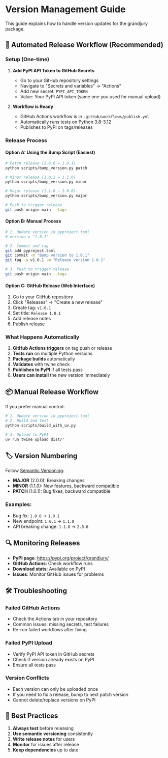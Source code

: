 # Version Management Guide

This guide explains how to handle version updates for the grandjury package.

## 🔄 Automated Release Workflow (Recommended)

### Setup (One-time)

1. **Add PyPI API Token to GitHub Secrets**
   - Go to your GitHub repository settings
   - Navigate to "Secrets and variables" → "Actions"
   - Add new secret: `PYPI_API_TOKEN`
   - Value: Your PyPI API token (same one you used for manual upload)

2. **Workflow is Ready**
   - GitHub Actions workflow is in `.github/workflows/publish.yml`
   - Automatically runs tests on Python 3.8-3.12
   - Publishes to PyPI on tags/releases

### Release Process

#### Option A: Using the Bump Script (Easiest)
```bash
# Patch release (1.0.0 → 1.0.1)
python scripts/bump_version.py patch

# Minor release (1.0.1 → 1.1.0)  
python scripts/bump_version.py minor

# Major release (1.1.0 → 2.0.0)
python scripts/bump_version.py major

# Push to trigger release
git push origin main --tags
```

#### Option B: Manual Process
```bash
# 1. Update version in pyproject.toml
# version = "1.0.1"

# 2. Commit and tag
git add pyproject.toml
git commit -m "Bump version to 1.0.1"
git tag -a v1.0.1 -m "Release version 1.0.1"

# 3. Push to trigger release
git push origin main --tags
```

#### Option C: GitHub Release (Web Interface)
1. Go to your GitHub repository
2. Click "Releases" → "Create a new release"
3. Create tag: `v1.0.1` 
4. Set title: `Release 1.0.1`
5. Add release notes
6. Publish release

### What Happens Automatically

1. **GitHub Actions triggers** on tag push or release
2. **Tests run** on multiple Python versions
3. **Package builds** automatically
4. **Validates** with twine check
5. **Publishes to PyPI** if all tests pass
6. **Users can install** the new version immediately

## 📦 Manual Release Workflow

If you prefer manual control:

```bash
# 1. Update version in pyproject.toml
# 2. Build and test
python scripts/build_with_uv.py

# 3. Upload to PyPI
uv run twine upload dist/*
```

## 🏷️ Version Numbering

Follow [Semantic Versioning](https://semver.org/):

- **MAJOR** (2.0.0): Breaking changes
- **MINOR** (1.1.0): New features, backward compatible
- **PATCH** (1.0.1): Bug fixes, backward compatible

### Examples:
- Bug fix: `1.0.0` → `1.0.1`
- New endpoint: `1.0.1` → `1.1.0`
- API breaking change: `1.1.0` → `2.0.0`

## 🔍 Monitoring Releases

- **PyPI page**: https://pypi.org/project/grandjury/
- **GitHub Actions**: Check workflow runs
- **Download stats**: Available on PyPI
- **Issues**: Monitor GitHub issues for problems

## 🛠️ Troubleshooting

### Failed GitHub Actions
- Check the Actions tab in your repository
- Common issues: missing secrets, test failures
- Re-run failed workflows after fixing

### Failed PyPI Upload
- Verify PyPI API token in GitHub secrets
- Check if version already exists on PyPI
- Ensure all tests pass

### Version Conflicts
- Each version can only be uploaded once
- If you need to fix a release, bump to next patch version
- Cannot delete/replace versions on PyPI

## 🎯 Best Practices

1. **Always test** before releasing
2. **Use semantic versioning** consistently  
3. **Write release notes** for users
4. **Monitor** for issues after release
5. **Keep dependencies** up to date
